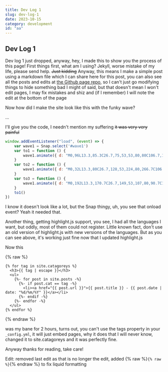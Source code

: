```yaml
---
title: Dev Log 1
slug: dev-log-1
date: 2023-10-15
category: development
id: "aa"
---
```

## Dev Log 1

Dev log 1 just dropped, anyway, hey, I made this to show you the process of this page! First things first, what am I using? Jekyll, worse mistake of my life, please send help. ~~Just kidding~~ Anyway, this means I make a simple post using a markdown file which I can share here for this post, you can also see all the posts and edits at [the Github page repo](https://github.com/CCSNova/ccsnova.github.io/), so I can't just go modifying things to hide something bad I might of said, but that doesn't mean I won't edit pages, I may fix mistakes and shiz and (if I remember) I will note the edit at the bottom of the page

Now how did I make the site look like this with the funky wave?

...

I'll give you the code, I needn't mention my suffering ~~it was very very painful~~

```javascript
window.addEventListener("load", (event) => {
	var wave1 = Snap.select('#wave1')
	var to1 = function () {
		wave1.animate({ d: "M0,96L13.3,85.3C26.7,75,53,53,80,80C106.7,107,133,181,160,218.7C186.7,256,213,256,240,213.3C266.7,171,293,85,320,48C346.7,11,373,21,400,58.7C426.7,96,453,160,480,192C506.7,224,533,224,560,208C586.7,192,613,160,640,154.7C666.7,149,693,171,720,197.3C746.7,224,773,256,800,234.7C826.7,213,853,139,880,112C906.7,85,933,107,960,101.3C986.7,96,1013,64,1040,90.7C1066.7,117,1093,203,1120,218.7C1146.7,235,1173,181,1200,176C1226.7,171,1253,213,1280,224C1306.7,235,1333,213,1360,197.3C1386.7,181,1413,171,1427,165.3L1440,160L1440,320L1426.7,320C1413.3,320,1387,320,1360,320C1333.3,320,1307,320,1280,320C1253.3,320,1227,320,1200,320C1173.3,320,1147,320,1120,320C1093.3,320,1067,320,1040,320C1013.3,320,987,320,960,320C933.3,320,907,320,880,320C853.3,320,827,320,800,320C773.3,320,747,320,720,320C693.3,320,667,320,640,320C613.3,320,587,320,560,320C533.3,320,507,320,480,320C453.3,320,427,320,400,320C373.3,320,347,320,320,320C293.3,320,267,320,240,320C213.3,320,187,320,160,320C133.3,320,107,320,80,320C53.3,320,27,320,13,320L0,320Z" }, 5000, mina.bounce, to2)
	}
	var to2 = function () {
		wave1.animate({ d: "M0,32L13.3,80C26.7,128,53,224,80,266.7C106.7,309,133,299,160,288C186.7,277,213,267,240,229.3C266.7,192,293,128,320,112C346.7,96,373,128,400,117.3C426.7,107,453,53,480,74.7C506.7,96,533,192,560,240C586.7,288,613,288,640,272C666.7,256,693,224,720,186.7C746.7,149,773,107,800,101.3C826.7,96,853,128,880,122.7C906.7,117,933,75,960,64C986.7,53,1013,75,1040,117.3C1066.7,160,1093,224,1120,256C1146.7,288,1173,288,1200,282.7C1226.7,277,1253,267,1280,256C1306.7,245,1333,235,1360,197.3C1386.7,160,1413,96,1427,64L1440,32L1440,320L1426.7,320C1413.3,320,1387,320,1360,320C1333.3,320,1307,320,1280,320C1253.3,320,1227,320,1200,320C1173.3,320,1147,320,1120,320C1093.3,320,1067,320,1040,320C1013.3,320,987,320,960,320C933.3,320,907,320,880,320C853.3,320,827,320,800,320C773.3,320,747,320,720,320C693.3,320,667,320,640,320C613.3,320,587,320,560,320C533.3,320,507,320,480,320C453.3,320,427,320,400,320C373.3,320,347,320,320,320C293.3,320,267,320,240,320C213.3,320,187,320,160,320C133.3,320,107,320,80,320C53.3,320,27,320,13,320L0,320Z" }, 5000, mina.bounce, to3)
	}
	var to3 = function () {
		wave1.animate({ d: "M0,192L13.3,170.7C26.7,149,53,107,80,90.7C106.7,75,133,85,160,112C186.7,139,213,181,240,202.7C266.7,224,293,224,320,208C346.7,192,373,160,400,154.7C426.7,149,453,171,480,154.7C506.7,139,533,85,560,106.7C586.7,128,613,224,640,266.7C666.7,309,693,299,720,256C746.7,213,773,139,800,112C826.7,85,853,107,880,138.7C906.7,171,933,213,960,208C986.7,203,1013,149,1040,133.3C1066.7,117,1093,139,1120,170.7C1146.7,203,1173,245,1200,229.3C1226.7,213,1253,139,1280,96C1306.7,53,1333,43,1360,64C1386.7,85,1413,139,1427,165.3L1440,192L1440,320L1426.7,320C1413.3,320,1387,320,1360,320C1333.3,320,1307,320,1280,320C1253.3,320,1227,320,1200,320C1173.3,320,1147,320,1120,320C1093.3,320,1067,320,1040,320C1013.3,320,987,320,960,320C933.3,320,907,320,880,320C853.3,320,827,320,800,320C773.3,320,747,320,720,320C693.3,320,667,320,640,320C613.3,320,587,320,560,320C533.3,320,507,320,480,320C453.3,320,427,320,400,320C373.3,320,347,320,320,320C293.3,320,267,320,240,320C213.3,320,187,320,160,320C133.3,320,107,320,80,320C53.3,320,27,320,13,320L0,320Z" }, 5000, mina.bounce, to1)
	}
	to1()
})
```

I know it doesn't look like a lot, but the Snap thingy, uh, you see that onload event? Yeah it needed that.

Another thing, getting highlight.js support, you see, I had all the languages I want, but oddly, most of them could not register.
Little known fact, don't use an old version of highlight.js with new versions of the languages. But as you can see above, it's working just fine now that I updated highlight.js

Now this

{% raw %}
```plain
{% for tag in site.catagoreys %}
  <h3>{{ tag | escape }}</h3>
  <ul>
    {%- for post in site.posts -%}
      {%- if post.cat == tag -%}
        <li><a href="{{ post.url }}">{{ post.title }} - {{ post.date | date: "%d/%m/%Y" }}</a></li>
      {%- endif -%}
    {%- endfor -%}
  </ul>
{% endfor %}
```
{% endraw %}

was my bane for 2 hours, turns out, you can't use the tags property in your `_config.yml`, it will just embed pages, why it does that I will never know, changed it to site.catagoreys and it was perfectly fine.

Anyway thanks for reading, take care!

Edit: removed last edit as that is no longer the edit, added {% raw %}`{% raw %}`{% endraw %} to fix liquid formatting